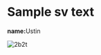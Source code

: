 <h1>Sample sv text</h1>
<p><b>name:</b>Ustin</p>
<img src="https://sun9-67.userapi.com/impf/TVupVJ3SRcfF7QyD2URhgUSrQi-vVeEhJYRXzQ/nA_HFXABxNc.jpg?size=1920x1080&quality=96&sign=e6ea9d673fdd82666eaa5a7d741223dc&type=album" alt="2b2t">
